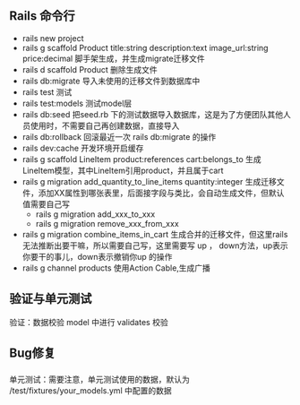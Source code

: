 ## Rails 命令行
- rails new project
- rails g scaffold Product title:string description:text image_url:string price:decimal 脚手架生成，并生成migrate迁移文件
- rails d scaffold Product 删除生成文件
- rails db:migrate 导入未使用的迁移文件到数据库中
- rails test 测试
- rails test:models 测试model层
- rails db:seed 把seed.rb 下的测试数据导入数据库，这是为了方便团队其他人员使用时，不需要自己再创建数据，直接导入
- rails db:rollback 回滚最近一次 rails db:migrate 的操作
- rails dev:cache 开发环境开启缓存
- rails g scaffold LineItem product:references cart:belongs_to 生成LineItem模型，其中LineItem引用product，并且属于cart
- rails g migration add_quantity_to_line_items quantity:integer 生成迁移文件，添加XX属性到哪张表里，后面接字段与类比，会自动生成文件，但默认值需要自己写
  - rails g migration add_xxx_to_xxx
  - rails g migration remove_xxx_from_xxx
- rails g migration combine_items_in_cart 生成合并的迁移文件，但这里rails无法推断出要干嘛，所以需要自己写，这里需要写 up ， down方法，up表示你要干的事儿，down表示撤销你up 的操作
- rails g channel products 使用Action Cable,生成广播
## 验证与单元测试
验证：数据校验
model 中进行 validates 校验

## Bug修复
### 

单元测试：需要注意，单元测试使用的数据，默认为 /test/fixtures/your_models.yml 中配置的数据
